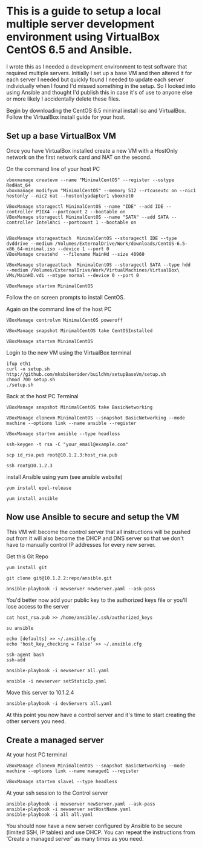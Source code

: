 # This is a guide to setup a local multiple server development environment using VirtualBox CentOS 6.5 and Ansible.

I wrote this as I needed a development environment to test software that required multiple servers.
Initially I set up a base VM and then altered it for each server I needed but quickly found I needed to update each server individually 
when I found I'd missed something in the setup. So I looked into using Ansible and thought I'd publish this in case it's of use to anyone 
else or more likely I accidentally delete these files.

Begin by downloading the CentOS 6.5 minimal install iso and VirtualBox. Follow the VirtualBox install guide for your host.

## Set up a base VirtualBox VM

Once you have VirtualBox installed create a new VM with a HostOnly network on the first network card and NAT on the second.

On the command line of your host PC

    vboxmanage createvm --name "MinimalCentOS" --register --ostype RedHat_64
    vboxmanage modifyvm "MinimalCentOS" --memory 512 --rtcuseutc on --nic1 hostonly --nic2 nat --hostonlyadapter1 vboxnet0

    VBoxManage storagectl MinimalCentOS --name "IDE" --add IDE --controller PIIX4 --portcount 2 --bootable on
    VBoxManage storagectl MinimalCentOS --name "SATA" --add SATA --controller IntelAhci --portcount 1 --bootable on


    VBoxManage storageattach  MinimalCentOS --storagectl IDE --type dvddrive --medium /Volumes/ExternalDrive/Work/downloads/CentOS-6.5-x86_64-minimal.iso --device 1 --port 0
    VBoxManage createhd  --filename MainHd --size 40960

    VBoxManage storageattach  MinimalCentOS --storagectl SATA --type hdd  --medium /Volumes/ExternalDrive/Work/VirtualMachines/VirtualBox\ VMs/MainHD.vdi --mtype normal --device 0 --port 0

    VBoxManage startvm MinimalCentOS

Follow the on screen prompts to install CentOS. 

Again on the command line of the host PC

    VBoxManage controlvm MinimalCentOS poweroff

    VBoxManage snapshot MinimalCentOS take CentOSInstalled

    VBoxManage startvm MinimalCentOS

Login to the new VM using the VirtualBox terminal

    ifup eth1
    curl -o setup.sh http://github.com/mksbikerider/buildVm/setupBaseVm/setup.sh
    chmod 700 setup.sh
    ./setup.sh
    
Back at the host PC Terminal

    VBoxManage snapshot MinimalCentOS take BasicNetworking

    VBoxManage clonevm MinimalCentOS --snapshot BasicNetworking --mode machine --options link --name ansible --register

    VBoxManage startvm ansible --type headless
    
    ssh-keygen -t rsa -C "your_email@example.com"

    scp id_rsa.pub root@10.1.2.3:host_rsa.pub

    ssh root@10.1.2.3

install Ansible using yum (see ansible website)

    yum install epel-release

    yum install ansible

## Now use Ansible to secure and setup the VM
This VM will become the control server that all instructions will be pushed out from it will also become the DHCP 
and DNS server so that we don't have to manually control IP addresses for every new server.

Get this Git Repo

    yum install git

    git clone git@10.1.2.2:repo/ansible.git

    ansible-playbook -i newserver newServer.yaml --ask-pass

You'd better now add your public key to the authorized keys file or you'll lose access to the server

    cat host_rsa.pub >> /home/ansible/.ssh/authorized_keys

    su ansible

    echo [defaults] >> ~/.ansible.cfg
    echo 'host_key_checking = False' >> ~/.ansible.cfg

    ssh-agent bash
    ssh-add

    ansible-playbook -i newserver all.yaml

    ansible -i newserver setStaticIp.yaml

Move this server to 10.1.2.4

    ansible-playbook -i devServers all.yaml


At this point you now have a control server and it's time to start creating the other servers you need.

## Create a managed server

At your host PC terminal 

    VBoxManage clonevm MinimalCentOS --snapshot BasicNetworking --mode machine --options link --name managed1 --register

    VBoxManage startvm slave1 --type headless
    
At your ssh session to the Control server

    ansible-playbook -i newserver newServer.yaml --ask-pass
    ansible-playbook -i newserver setHostName.yaml
    ansible-playbook -i all all.yaml

You should now have a new server configured by Ansible to be secure (limited SSH, IP tables) and use DHCP. You can repeat
the instructions from 'Create a managed server' as many times as you need.